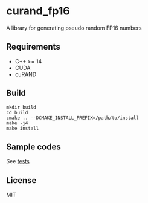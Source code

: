 # curand_fp16

A library for generating pseudo random FP16 numbers

## Requirements
- C++ >= 14
- CUDA
- cuRAND

## Build
```
mkdir build
cd build
cmake .. --DCMAKE_INSTALL_PREFIX=/path/to/install
make -j4
make install
```

## Sample codes
See [tests](./tests/)

## License
MIT
